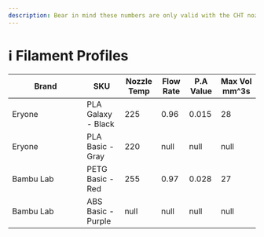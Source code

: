 ```yaml
---
description: Bear in mind these numbers are only valid with the CHT nozzle.
---
```


# ℹ️ Filament Profiles



<table><thead><tr><th width="136">Brand</th><th>SKU</th><th data-type="number">Nozzle Temp</th><th data-type="number">Flow Rate</th><th data-type="number">P.A Value</th><th data-type="number">Max Vol mm^3s</th></tr></thead><tbody><tr><td>Eryone</td><td>PLA Galaxy - Black</td><td>225</td><td>0.96</td><td>0.015</td><td>28</td></tr><tr><td>Eryone</td><td>PLA Basic - Gray</td><td>220</td><td>null</td><td>null</td><td>null</td></tr><tr><td>Bambu Lab</td><td>PETG Basic - Red</td><td>255</td><td>0.97</td><td>0.028</td><td>27</td></tr><tr><td>Bambu Lab</td><td>ABS Basic - Purple</td><td>null</td><td>null</td><td>null</td><td>null</td></tr></tbody></table>

